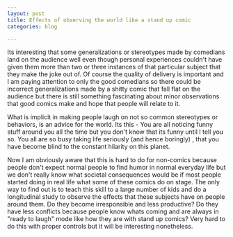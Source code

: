 ```yaml
---
layout: post
title: Effects of observing the world like a stand up comic
categories: blog

---
```


Its interesting that some generalizations or stereotypes made by 
comedians land on the audience well even though personal 
experiences couldn't have given them more than two or three 
instances of that particular subject that they make the joke
out of. Of course the quality of delivery is important and I am
paying attention to only the good comedians so there could be
incorrect generalizations made by a shitty comic that fall flat 
on the audience but there is still something fascinating about
minor observations that good comics make and hope that people
will relate to it. 

What is implicit in making people laugh on
not so common stereotypes or behaviors, is an advice for the world. Its this - You are all noticing funny stuff around you all
the time but you don't know that its funny until I tell you so. 
You all are so busy taking life seriously (and hence boringly)
, that you have become blind to the constant hilarity on this 
planet. 

Now I am obviously aware that this is hard to do for non-comics
because people don't expect normal people to find humor in 
normal everyday life but we don't really know what societal 
consequences would be if most people started doing in real life 
what some of these comics do on stage. The only 
way to find out is to teach this skill to a large number of 
kids and do a longitudinal study to observe the effects that these
subjects have on people around them. Do they become irresponsible
and less productive? Do they have less conflicts because 
people know whats coming and are always in "ready to laugh" mode
like how they are with stand up comics? Very hard to do this
with proper controls but it will be interesting nonetheless. 
